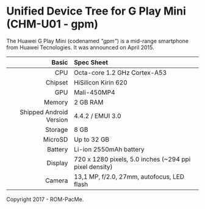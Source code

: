 Unified Device Tree for G Play Mini (CHM-U01 - gpm)
===========================================

The Huawei G Play Mini (codenamed _"gpm"_) is a mid-range smartphone from Huawei Tecnologies.
It was announced on April 2015.

Basic   | Spec Sheet
-------:|:-------------------------
CPU     | Octa-core 1.2 GHz Cortex-A53
Chipset | HiSilicon Kirin 620
GPU     | Mali-450MP4
Memory  | 2 GB RAM
Shipped Android Version | 4.4.2 / EMUI 3.0
Storage | 8 GB
MicroSD | Up to 32 GB
Battery | Li-ion 2550mAh battery
Display | 720 x 1280 pixels, 5.0 inches (~294 ppi pixel density)
Camera  | 13,1 MP, f/2.0, 27mm, autofocus, LED flash

Copyright 2017 - ROM-PacMe.